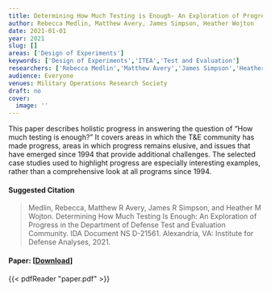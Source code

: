 ```yaml
---
title: Determining How Much Testing is Enough- An Exploration of Progress in the Department of Defense Test and Evaluation Community
author: Rebecca Medlin, Matthew Avery, James Simpson, Heather Wojton
date: 2021-01-01
year: 2021
slug: []
areas: ['Design of Experiments']
keywords: ['Design of Experiments','ITEA','Test and Evaluation']
researchers: ['Rebecca Medlin','Matthew Avery','James Simpson','Heather Wojton']
audience: Everyone
venues: Military Operations Research Society
draft: no
cover:
  image: ''
---
```




This paper describes holistic progress in answering the question of “How much testing is enough?” It covers areas in which the T&E community has made progress, areas in which progress remains elusive, and issues that have emerged since 1994 that provide additional challenges. The selected case studies used to highlight progress are especially interesting examples, rather than a comprehensive look at all programs since 1994.

#### Suggested Citation
> Medlin, Rebecca, Matthew R Avery, James R Simpson, and Heather M Wojton. Determining How Much Testing Is Enough: An Exploration of Progress in the Department of Defense Test and Evaluation Community. IDA Document NS D-21561. Alexandria, VA: Institute for Defense Analyses, 2021.



#### Paper: [[Download](paper.pdf)]
{{< pdfReader "paper.pdf" >}}


